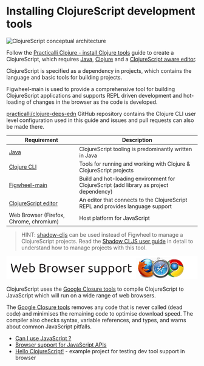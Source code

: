 # Installing ClojureScript development tools

![ClojureScript conceptual architecture](https://raw.githubusercontent.com/practicalli/graphic-design/live/clojure/clojurescript/clojurescript-concept-architecture.png)

Follow the [Practicalli Clojure - install Clojure tools](https://practicalli.github.io/clojure/clojure-tools/install/) guide to create a ClojureScript, which requires [Java](https://practicalli.github.io/clojure/clojure-tools/install/java.html), [Clojure](https://practicalli.github.io/clojure/clojure-tools/install/clojure.html) and a [ClojureScript aware editor](https://practicalli.github.io/clojure/clojure-editors/).

ClojureScript is specified as a dependency in projects, which contains the language and basic tools for building projects.

Figwheel-main is used to provide a comprehensive tool for building ClojureScript applications and supports REPL driven development and hot-loading of changes in the browser as the code is developed.

[practicalli/clojure-deps-edn](https://github.com/practicalli/clojure-deps-edn) GitHub repository contains the Clojure CLI user level configuration used in this guide and issues and pull requests can also be made there.

| Requirement                                                                           | Description                                                                                    |
|---------------------------------------------------------------------------------------|------------------------------------------------------------------------------------------------|
| [Java](https://practicalli.github.io/clojure/clojure-cli/install/java.html)         | ClojureScript tooling is predominantly written in Java                                         |
| [Clojure CLI](https://practicalli.github.io/clojure/clojure-cli/install/clojure.html) | Tools for running and working with Clojure & ClojureScript projects                            |
| [Figwheel-main](figwheel-main-projects/)                                              | Build and hot-loading environment for ClojureScript (add library as project dependency)        |
| [ClojureScript editor](https://practicalli.github.io/clojure/clojure-editors/)        | An editor that connects to the ClojureScript REPL and provides language support                |
| Web Browser (Firefox, Chrome, chromium)                                               | Host platform for JavaScript                                                                   |

> HINT: [shadow-cljs](https://github.com/thheller/shadow-cljs) can be used instead of Figwheel to manage a ClojureScript projects.  Read the [Shadow CLJS user guide](https://shadow-cljs.github.io/docs/UsersGuide.html) in detail to understand how to manage projects with this tool.

![ClojureScript browser support](/images/web-browser-support-banner.png)

ClojureScript uses the [Google Closure tools](https://developers.google.com/closure) to compile ClojureScript to JavaScript which will run on a wide range of web browsers.

The [Google Closure tools](https://developers.google.com/closure) removes any code that is never called (dead code) and minimises the remaining code to optimise download speed.  The compiler also checks syntax, variable references, and types, and warns about common JavaScript pitfalls.

* [Can I use JavaScript ?](https://caniuse.com/?search=JavaScript)
* [Browser support for JavaScript APIs](https://developer.mozilla.org/en-US/docs/Mozilla/Add-ons/WebExtensions/Browser_support_for_JavaScript_APIs)
* [Hello ClojureScript!](https://firefox-dev.tools/debugger-examples/examples/clojurescript/hello.html) - example project for testing dev tool support in browser
